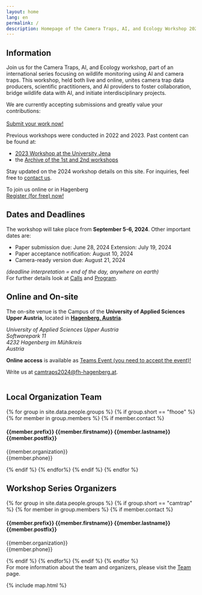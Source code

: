 ```yaml
---
layout: home
lang: en
permalink: /
description: Homepage of the Camera Traps, AI, and Ecology Workshop 2024
---
```


<section class="background-light pad" id="welcome">
    <div class="container text-justify"> 
        <div class="row">
            <div class="col-lg-12 col-md-12">
                <h1>Information</h1>
                <p class="text-justify">
                    Join us for the Camera Traps, AI, and Ecology workshop, part of an international series focusing on wildlife monitoring using AI and camera traps. This workshop, held both live and online, unites camera trap data producers, scientific practitioners, and AI providers to foster collaboration, bridge wildlife data with AI, and initiate interdisciplinary projects. 
                </p>
                <p class="bold">
                    We are currently accepting submissions and greatly value your contributions: <br/> <br/>
                    <!-- button submit your work-->
                    <a href="{{ site.baseurl }}/calls" class="btn btn-primary">Submit your work now!</a>
                </p>
                <p>
                Previous workshops were conducted in 2022 and 2023. Past content can be found at:
                <ul>
                    <li><a href="https://inf-cv.uni-jena.de/camtrap-ws/">2023 Workshop at the University Jena</a> </li>
                    <li>the <a href="https://camtrapai.github.io/indexold.html">Archive of the 1st and 2nd workshops</a></li>
                </ul>
                </p>
                <p>
                    Stay updated on the 2024 workshop details on this site. For inquiries, feel free to <a href="#contact">contact us</a>.
                </p>
                <p>To join us online or in Hagenberg <br/>
                <!-- button register now-->
                    <a href="https://events.teams.microsoft.com/event/1736783a-9476-4f7d-a3f4-927637d3f714@f88d4b73-6bb2-4b9a-abc7-eb96e5a6407c" class="btn btn-primary">Register (for free) now!</a>
                </p>
            </div>
        </div>
    </div>
</section>

<section class="background-primary pad" id="calls">
    <div class="container text-justify">
        <div class="row">
            <div class="col-lg-6 col-md-12">
                <h2>Dates and Deadlines</h2>
                <p class="text-justify">
                    The workshop will take place from <b>September 5-6, 2024</b>. Other important dates are:<br/>
                </p>
                <ul class="date-list">
                    <li>Paper submission due:           <span>June 28, 2024</s> Extension: July 19, 2024</span></li>
                    <li>Paper acceptance notification:  <span>August 10, 2024</span></li>
                    <li>Camera-ready version due:         <span>August 21, 2024</span></li>
                </ul>
                <p>
                    <em>(deadline interpretation = end of the day, anywhere on earth)</em> <br/>
                    For further details look at <a href="{{ site.baseurl }}/calls">Calls</a> and <a href="{{ site.baseurl }}/program">Program</a>.
                </p>
            </div>
            <div class="col-lg-6 col-md-12">
                <h2>Online and On-site</h2>
                <p class="text-justify">
                    The on-site venue is the Campus of the <b>University of Applied Sciences Upper Austria</b>, located in <a href="{{ site.baseurl }}/venue"><b>Hagenberg, Austria</b></a>.
                </p>
                <p>
                    <address>
                    University of Applied Sciences Upper Austria<br/>
                    Softwarepark 11<br/>
                    4232 Hagenberg im Mühlkreis<br/>
                    Austria
                    </address>
                </p>
                <p>
                    <b>Online access</b> is available as <a href="https://events.teams.microsoft.com/event/1736783a-9476-4f7d-a3f4-927637d3f714@f88d4b73-6bb2-4b9a-abc7-eb96e5a6407c">Teams Event (you need to accept the event)!</a>
                </p>
            </div>
        </div>
    </div>
</section>

<section class="background-light pad" id="contact">
   <div class="container text-justify">
      <div class="row"><div class="col-sm-12">Write us at <a style="text-decoration:underline" href="mailto:camtraps2024@fh-hagenberg.at">camtraps2024@fh-hagenberg.at</a>.<br/><br/></div></div>
      <h2>Local Organization Team</h2>
      <div class="row contact-info">
         {% for group in site.data.people.groups %}
         {% if group.short == "fhooe" %}
         {% for member in group.members %}
         {% if member.contact %}
         <div class="col-lg-4 col-md-12">
            <h4>{{member.prefix}} {{member.firstname}} {{member.lastname}} {{member.postfix}}</h4>
            <p>{{member.organization}}<br>{{member.phone}}</p>
            <!--<table class="contact-table">
               <body>
                  <tr>
                     <td>Phone:</td>
                     <td>{{member.phone}}</td>
                  </tr>
                  <tr>
                     <td>Mail:</td>
                     <td>
                        <a href="mailto:{{member.mail}}">{{member.mail}}</a>
                     </td>
                  </tr>
               </body>
            </table> -->
         </div>
         {% endif %}
         {% endfor%}
         {% endif %}
         {% endfor %}
      </div>
      <h2>Workshop Series Organizers</h2>
      <div class="row contact-info">
         {% for group in site.data.people.groups %}
         {% if group.short == "camtrap" %}
         {% for member in group.members %}
         {% if member.contact %}
         <div class="col-lg-4 col-md-12">
            <h4>{{member.prefix}} {{member.firstname}} {{member.lastname}} {{member.postfix}}</h4>
            <p>{{member.organization}}<br>{{member.phone}}</p>
            <!--<table class="contact-table">
               <body>
                  <tr>
                     <td>Phone:</td>
                     <td>{{member.phone}}</td>
                  </tr>
                  <tr>
                     <td>Mail:</td>
                     <td>
                        <a href="mailto:{{member.mail}}">{{member.mail}}</a>
                     </td>
                  </tr>
               </body>
            </table> -->
         </div>
         {% endif %}
         {% endfor%}
         {% endif %}
         {% endfor %}
      </div>
      <!-- link to the team subpage -->
      <div class="row">
            <div class="col-sm-12">
            For more information about the team and organizers, please visit the <a href="{{ site.baseurl }}/team">Team</a> page.
            </div>
      </div>
   </div>
</section>

{% include map.html %}
